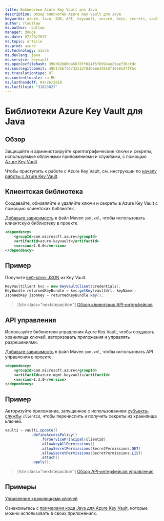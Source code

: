 ```yaml
---
title: Библиотеки Azure Key Vault для Java
description: Обзор библиотек Azure Key Vault для Java
keywords: Azure, Java, SDK, API, keyvault, secure, keys, secrets, vault
author: rloutlaw
ms.author: routlaw
manager: douge
ms.date: 07/20/2017
ms.topic: article
ms.prod: azure
ms.technology: azure
ms.devlang: java
ms.service: keyvault
ms.openlocfilehash: 396d02b8bba5878ffb24f5f8994ae29aef36cfdc
ms.sourcegitcommit: 49b17bbf34732512f836ee634818f1058147ff5c
ms.translationtype: HT
ms.contentlocale: ru-RU
ms.lasthandoff: 04/26/2018
ms.locfileid: "31823827"
---
```

# <a name="azure-key-vault-libraries-for-java"></a>Библиотеки Azure Key Vault для Java

## <a name="overview"></a>Обзор

Защищайте и администрируйте криптографические ключи и секреты, используемые облачными приложениями и службами, с помощью [Azure Key Vault](/azure/key-vault/).

Чтобы приступить к работе с Azure Key Vault, см. инструкции по [началу работы с Azure Key Vault](/azure/key-vault/key-vault-get-started).

## <a name="client-library"></a>Клиентская библиотека

Создавайте, обновляйте и удаляйте ключи и секреты в Azure Key Vault с помощью клиентских библиотек.

[Добавьте зависимость](https://maven.apache.org/guides/getting-started/index.html#How_do_I_use_external_dependencies) в файл Maven `pom.xml`, чтобы использовать клиентскую библиотеку в проекте.  

```XML
<dependency>
    <groupId>com.microsoft.azure</groupId>
    <artifactId>azure-keyvault</artifactId>
    <version>1.0.0</version>
</dependency>
```   

## <a name="example"></a>Пример

Получите [веб-ключ JSON](https://tools.ietf.org/html/draft-ietf-jose-json-web-key-18) из Key Vault.

```java
KeyVaultClient kvc = new KeyVaultClient(credentials);
KeyBundle returnedKeyBundle = kvc.getKey(vaultUrl, keyName);
JsonWebKey jsonKey = returnedKeyBundle.key();
```

> [!div class="nextstepaction"]
> [Обзор клиентских API-интерфейсов](/java/api/overview/azure/keyvault/client)


## <a name="management-api"></a>API управления

Используйте библиотеки управления Azure Key Vault, чтобы создавать хранилища ключей, авторизовать приложения и управлять разрешениями. 

[Добавьте зависимость](https://maven.apache.org/guides/getting-started/index.html#How_do_I_use_external_dependencies) в файл Maven `pom.xml`, чтобы использовать API управления в проекте.  

```XML
<dependency>
    <groupId>com.microsoft.azure</groupId>
    <artifactId>azure-mgmt-keyvault</artifactId>
    <version>1.3.0</version>
</dependency>
```

## <a name="example"></a>Пример

Авторизуйте приложение, запущенное с использованием [субъекта-службы](/azure/azure-resource-manager/resource-group-create-service-principal-portal) `clientId`, чтобы перечислить и получить секреты из хранилища ключей. 

```java
vault1 = vault1.update()
            .defineAccessPolicy()
                .forServicePrincipal(clientId)
                .allowKeyAllPermissions()
                .allowSecretPermissions(SecretPermissions.GET)
                .allowSecretPermissions(SecretPermissions.LIST)
                .attach()
            .apply();
```

> [!div class="nextstepaction"]
> [Обзор API-интерфейсов управления](/java/api/overview/azure/keyvault/management)


## <a name="samples"></a>Примеры

[Управление хранилищами ключей][1]   

[1]: https://github.com/Azure-Samples/key-vault-java-manage-key-vaults

Ознакомьтесь с [примерами кода Java для Azure Key Vault](https://azure.microsoft.com/resources/samples/?platform=java&term=key+vault), которые можно использовать в своих приложениях.
